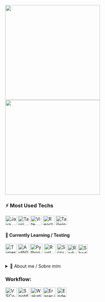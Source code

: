 <!--![Ashutosh's github activity graph](https://github-readme-activity-graph.vercel.app/graph?username=v-Kaefer&theme=github-compact&height=350&width=400&hide_border=true&hide_title=true)-->
<p align="auto">
    <a href="https://wakatime.com/@018d5f34-df78-4033-a92d-469b799c7aca" justify-content="between">
        <img align="center" width="auto" height="300" src="https://wakatime.com/share/@018d5f34-df78-4033-a92d-469b799c7aca/461063f7-1fc2-4a1c-8970-f50a71b8f03a.svg"/>
        <img align="center" width="auto" height="300" src="https://wakatime.com/share/@018d5f34-df78-4033-a92d-469b799c7aca/56e43179-79e3-40bd-b47a-419a08239d55.svg"/>
    </a>
</p>
<!--<div>
  <a href=""><img align="left" width="47%" src="https://github-readme-stats.vercel.app/api?username=v-Kaefer&show_icons=true&theme=dracula&include_all_commits=true&count_private=true"/></a><a href=""><img title="" height="30" width="40" src="" /></a>
  <a href=""><img align="left" width="48%" src="https://github-readme-stats.vercel.app/api/top-langs/?username=v-Kaefer&include_all_langs=true&count_private=true"></a>
</div>-->

### ⚡ Most Used Techs
<div alt="Most Used" style="display: inline_block;">
  <a href="https://www.java.com"><img title="Java" height="30" width="36" src="https://api.iconify.design/skill-icons/java-light.svg?color=white"/></a>
  <!--<a href="https://www.javascript.com/"><img title="JavaScript" height="30" width="40" src="https://cdn.jsdelivr.net/gh/devicons/devicon/icons/javascript/javascript-original.svg"/></a>-->
  <a href="https://tauri.app"><img title="Tauri" height="30" width="36" src="https://api.iconify.design/skill-icons/tauri-light.svg" /></a>
  <a href="https://vitejs.dev"><img title="Vite"  height="30" width="36" src="https://api.iconify.design/skill-icons/vite-dark.svg"/></a>
  <a href="https://react.dev"><img title="React" height="30" width="36" src="https://api.iconify.design/skill-icons/react-dark.svg" /></a>
  <a href="https://tailwindcss.com"><img title="Tailwind" height="30" width="36" src="https://api.iconify.design/skill-icons/tailwindcss-dark.svg" /></a>
</div>

#### 📝 Currently Learning / Testing
<div style="display: inline_block;">
  <a href="https://www.typescriptlang.org"><img title="Typescript" height="30" width="36" src="https://cdn.jsdelivr.net/gh/devicons/devicon/icons/typescript/typescript-plain.svg" /></a>
  <a href="https://auth0.com/"><img title="Auth0" height="30" width="35" src="https://api.iconify.design/cib/auth0.svg?color=white" /></a>
  <a href="https://www.python.org"><img title="Python" height="30" width="40" src="https://api.iconify.design/skill-icons/python-light.svg" /></a>
  <!--<a href="https://nodejs.org"><img title="Node.js" height="30" width="36" src="https://api.iconify.design/skill-icons/nodejs-light.svg?color=white" /></a>-->
  <!--<a href="https://pages.cloudflare.com/"><img title="Cloudflare" height="30" width="36" src="https://api.iconify.design/skill-icons/cloudflare-light.svg" /></a>-->
  <!--<a href="https://trpc.io"><img title="tRPC" height="30" width="40" src="https://api.iconify.design/devicon/trpc.svg" /></a>-->
  <a href="https://www.rust-lang.org"><img title="Rust" height="30" width="36" src="https://api.iconify.design/skill-icons/rust.svg"/></a>
  <a href="https://github.com/radixdlt/radixdlt-scrypto"><img title="Scrypto" height="30" width="30" src="https://avatars.githubusercontent.com/u/34097377?s=48&amp;v=4" /></a>
  <a href="https://radix-ui.com/"><img title="Radix.ui" height="28" width="30" src="https://api.iconify.design/simple-icons/radixui.svg?color=white" /></a>
  <a href="https://ui.shadcn.com"><img title="Shadcn UI" height="28" width="30" src="https://api.iconify.design/simple-icons/shadcnui.svg?color=white" /></a>
  
  
</div>

##
<details>
  <summary>💬 About me / Sobre mim</summary>

  #### **[ENG]**

  Self-taught programmer, but I recently started my degree in Software Engineering (2023/1). I'm currently focused on learning as much as possible, as well as, working in several sectors during my internships and undertaking with my side projects.
  I'm most interested in Information Security; Decentralized Finance (DeFi); Blockchain (Smart Contracts); A.I.; Games. Most of the techs i'm learning, i used/use in freelancing and/or own projects.                            
  
  
  #### **[PT-BR]**
  
  Programador autodidata, mas recentemente iniciei o bacharelado em Engenharia de Software (2023/1). Atualmente estou focado em aprender o máximo possível com a minha atual graduação. Assim como, atuar em diversos setores durante meus estágios e empreender com meus *side projects*. Tenho interesse nas áreas de Segurança da Informação; Finanças Descentralizadas (DeFi); Blockchain (*Smart Contracts*); A.I.; Games. A maioria das *techs* que estou aprendendo, uso em *freelas* e/ou projetos próprios.
  
</details>

###   Workflow:
<a href="https://code.visualstudio.com/"><img title="VSCode" height="30" width="36" src="https://api.iconify.design/skill-icons/vscode-light.svg" /></a> <!-- <span href="https://desktop.github.com/"><img title="Github Desktop" height="36" src="https://images.icon-icons.com/3053/PNG/512/github_alt_macos_bigsur_icon_190138.png" /></span>
<span href="https://anytype.io"><img title="Anytype" height="36" src="https://github.com/anyproto/anytype-ts/blob/main/src/img/logo/symbol.png" /></span>
<span href="https://draw.io"><img title="Draw.io" height="30" width="40" src="https://api.iconify.design/vscode-icons/file-type-drawio.svg" /></span>
--><a href="https://spotify.com"><img title="Spotify" height="30" width="36" src="https://api.iconify.design/logos/spotify-icon.svg?color=white" /></a>
<a href="https://wakatime.com"><img title="Wakatime" height="30" width="36" src="https://api.iconify.design/simple-icons/wakatime.svg?color=white" /></a>
<a href="https://app.eraser.io/"><img title="Eraser.io" height="30" width="40" margin-top="5px" src="https://api.iconify.design/logos/eraser-icon.svg?color=%236be096" /></a>
<a href="https://endeavouros.com"><img title="EndeavourOS" height="30" width="30" margin-top="5px" src="https://raw.githubusercontent.com/endeavouros-team/Branding/d69f384c95d98a6e40e0c09360f1777566bcace1/EndeavourOS-logo-files/endeavouros-logo-sans-logotype.png" /></a>
<!--<a href="https://linear.app/"><img title="Linear App" height="38" width="38" src="https://linear.app/_next/image?url=%2F_next%2Fstatic%2Fmedia%2FappIcon.8a73aef2.png&w=1080&q=75" /></a>-->


<!--  - Serverles / Cloud Related:
  - ETC:
    <a href="https://authjs.dev/"><img title="Auth.js" height="30" width="28" src="https://authjs.dev/img/logo/logo-sm.webp" /></a>
    <a href="https://www.hotjar.com/"><img title="Hotjar" height="30" width="35" src="https://api.iconify.design/logos/hotjar-icon.svg?color=%236be096" /></a>
  </div>

<details>
  <summary>📅 Currently working on / Atualmente trabalhando em:</summary>
  
  - Startup(s) / DAO(s) [3]:

    LELA Project, N.C., <span><a href="https://https://github.com/TheRadixHub">The Radix Hub</a></span>
  
  - Site(s) [1]:

    MirU

  
</details>
    -->
    
##
<!--
### 🌱 Frameworks/Linguagens/Techs
<div style="display: inline_block;">

  - Serverless / Cloud Related:

    <a href="https://vercel.com/"><img title="Vercel" height="30" width="40" src="https://api.iconify.design/skill-icons/vercel-dark.svg" /></a>
    <a href="https://redux.js.org/"><img alt="Redux" height="30" width="35" src="https://api.iconify.design/skill-icons/redux.svg" /></a>
    <!--<a href="https://railway.app"><img title="Railway" height="30" width="40" src="https://railway.app/brand/logo-light.svg" /></svg></a>
    <!--<a href="https://axiom.co"><img bg-color="white" alt="Axiom" height="30" width="30" src="https://avatars.githubusercontent.com/u/21122348?s=200&v=4" /></a>
    <!--<a href="https://www.terraform.io/"><img alt="Terraform" height="30" width="35" src="https://api.iconify.design/devicon/terraform.svg" /></a>
    <a href="https://uptime.kuma.pet/"><img alt="Uptime Kuma" height="30" width="35" src="https://api.iconify.design/simple-icons/uptimekuma.svg?color=%236be096" /></a>
    <a href="https://upstash.com/"><img title="Upstash" height="28" width="30" src="https://api.iconify.design/logos/upstash-icon.svg" /></a>
        
  - A.I.:
    
    <a href="https://pytorch.org/"><img alt="Pytorch" height="30" width="35" src="https://api.iconify.design/skill-icons/pytorch-light.svg" /></a>
    <a href="https://www.tensorflow.org/"><img alt="TensorFlow" height="30" width="35" src="https://api.iconify.design/skill-icons/tensorflow-light.svg" /></a>

  - DeFi:
    
    <img alt="Solidity" height="30" width="35" src="https://api.iconify.design/skill-icons/solidity.svg"/>
    <!-- <img alt="Rust" height="30" width="35" src="https://api.iconify.design/skill-icons/rust.svg" /> --
    <img alt="Hardhat" height="30" width="35" src="https://api.iconify.design/devicon/hardhat.svg"/>

  - Gaming / Engines:
    
    <img alt="Unreal Engine" height="30" width="35" src="https://api.iconify.design/skill-icons/unrealengine.svg"/>
    <img alt="Godot" height="30" width="35" src="https://api.iconify.design/skill-icons/godot-light.svg"/>

  - ETC:

    <a href="https://nextjs.org"><img title="Next.js" height="30" width="40" src="https://api.iconify.design/skill-icons/nextjs-light.svg" /></a>
    <a href="https://astro.build"><img title="Astro" height="30" width="40" src="https://api.iconify.design/skill-icons/astro.svg" /></a>
    <a href="https://svelte.dev"><img title="Svelte" height="30" width="40" src="https://api.iconify.design/skill-icons/svelte.svg" /></a>
    <a href="https://www.prisma.io/"><img title="Prisma" height="30" width="40" src="https://api.iconify.design/skill-icons/prisma.svg" /></a>
    <a href="https://graphql.org"><img title="GraphQL" height="30" width="40" src="https://api.iconify.design/skill-icons/graphql-dark.svg" /></a>
    <a href="https://turbo.build/"><img alt="Turborepo" height="30" width="30" src="https://api.iconify.design/simple-icons/turborepo.svg?color=white" /></a>
    <a href="https://developer.arm.com"><img title="ARM Assembly" height="30" width="40" src="https://api.iconify.design/file-icons/assembly-arm.svg?color=white" /></a>
    <a href="https://www.webassembly.org"><img title="WebAssembly" height="30" width="40" src="https://api.iconify.design/skill-icons/webassembly.svg"/></a>
</div>

#
### Contribuições
<div style="display: inline_block;">
  <img align="left" src="https://img.shields.io/badge/Bitcoin-000?style=for-the-badge&logo=bitcoin&logoColor=white"
style="flex width:fit; max-width: 100%;">
</div>  


**v-Kaefer/v-Kaefer** is a ✨ _special_ ✨ repository because its `README.md` (this file) appears on your GitHub profile.

Here are some ideas to get you started:

- 🔭 I’m currently working on ...
- 🌱 I’m currently learning ...
- 👯 I’m looking to collaborate on ...
- 🤔 I’m looking for help with ...
- 💬 Ask me about ...
- 📫 How to reach me: ...
- ⚡ Fun fact: ...

<img alt="Discord" align="center" src="https://img.shields.io/badge/Discord-%235865F2.svg?style=for-the-badge&logo=discord&logoColor=white"/>
<img alt="ProtonMail" align="center" src="https://img.shields.io/badge/ProtonMail-8B89CC?style=for-the-badge&logo=protonmail&logoColor=white"/>
<img align="left" src="https://img.shields.io/badge/Crunchyroll-F47521?style=for-the-badge&logo=crunchyroll&logoColor=white"/>
<img align="left" src="https://img.shields.io/badge/Windows-0078D6?style=for-the-badge&logo=windows&logoColor=white](https://img.shields.io/badge/Windows%2011-%230079d5.svg?style=for-the-badge&logo=Windows%2011&logoColor=white)"/>
